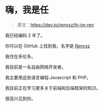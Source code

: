 # 嗨，我是任

> 原文：<https://dev.to/renyxz/hi-im-ren>

我已经编码 2 年了。

你可以在 GitHub 上找到我，名字是 [Renyxz](https://github.com/Renyxz)

我住在多伦多。

我目前是一名自由网络开发者。

我主要用这些语言编程:Javascript 和 PHP。

我目前正在学习更多关于前端和后端框架的知识。

很高兴见到你。